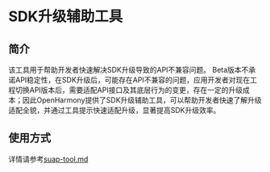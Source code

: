 # SDK升级辅助工具

## 简介

该工具用于帮助开发者快速解决SDK升级导致的API不兼容问题。
Beta版本不承诺API稳定性，在SDK升级后，可能存在API不兼容的问题，应用开发者对现在工程切换API版本后，需要适配API接口及其底层行为的变更，存在一定的升级成本；因此OpenHarmony提供了SDK升级辅助工具，可以帮助开发者快速了解升级适配全貌，并通过工具提示快速适配升级，显著提高SDK升级效率。

## 使用方式

详情请参考[suap-tool.md](https://gitee.com/openharmony/docs/blob/master/zh-cn/application-dev/tools/suap-tool.md)